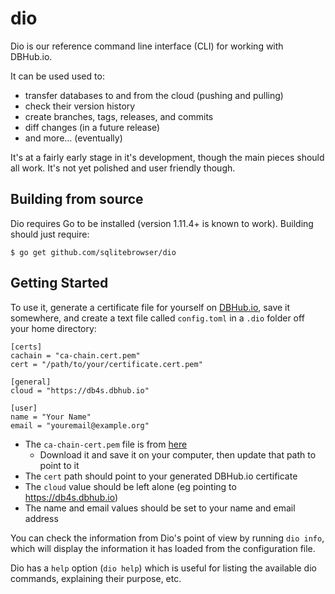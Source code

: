 # dio

Dio is our reference command line interface (CLI) for working with DBHub.io.

It can be used used to:

* transfer databases to and from the cloud (pushing and pulling)
* check their version history
* create branches, tags, releases, and commits
* diff changes (in a future release)
* and more... (eventually)

It's at a fairly early stage in it's development, though the main pieces should
all work.  It's not yet polished and user friendly though.

## Building from source

Dio requires Go to be installed (version 1.11.4+ is known to work).  Building should
just require:

```
$ go get github.com/sqlitebrowser/dio
```

## Getting Started

To use it, generate a certificate file for yourself on [DBHub.io](https://dbhub.io),
save it somewhere, and create a text file called `config.toml` in a `.dio` folder
off your home directory:

```
[certs]
cachain = "ca-chain.cert.pem"
cert = "/path/to/your/certificate.cert.pem"

[general]
cloud = "https://db4s.dbhub.io"

[user]
name = "Your Name"
email = "youremail@example.org"
```

* The `ca-chain-cert.pem` file is from [here](https://github.com/sqlitebrowser/dio/blob/master/cert/ca-chain.cert.pem)
  * Download it and save it on your computer, then update that path to point to it
* The `cert` path should point to your generated DBHub.io certificate
* The `cloud` value should be left alone (eg pointing to https://db4s.dbhub.io)
* The name and email values should be set to your name and email address

You can check the information from Dio's point of view by running `dio info`, which
will display the information it has loaded from the configuration file.

Dio has a `help` option (`dio help`) which is useful for listing the available dio
commands, explaining their purpose, etc.
